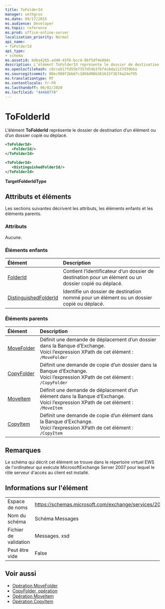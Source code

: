 ```yaml
---
title: ToFolderId
manager: sethgros
ms.date: 09/17/2015
ms.audience: Developer
ms.topic: reference
ms.prod: office-online-server
localization_priority: Normal
api_name:
- ToFolderId
api_type:
- schema
ms.assetid: bd6a4265-ad40-43f6-bcc4-0bf5df4e984c
description: L’élément ToFolderId représente le dossier de destination d’un élément ou d’un dossier copié ou déplacé.
ms.openlocfilehash: c9cceb17fd55b7357d54b37bf4c8da1137d39b6a
ms.sourcegitcommit: 88ec988f2bb67c1866d06b361615f3674a24e795
ms.translationtype: MT
ms.contentlocale: fr-FR
ms.lasthandoff: 06/02/2020
ms.locfileid: "44468774"
---
```

# <a name="tofolderid"></a>ToFolderId

L’élément **ToFolderId** représente le dossier de destination d’un élément ou d’un dossier copié ou déplacé. 
  
```xml
<ToFolderId>
   <FolderId/>
</ToFolderId>
```

```xml
<ToFolderId>
   <DistinguishedFolderId/>
</ToFolderId>
```

**TargetFolderIdType**

## <a name="attributes-and-elements"></a>Attributs et éléments

Les sections suivantes décrivent les attributs, les éléments enfants et les éléments parents.
  
### <a name="attributes"></a>Attributs

Aucune.
  
### <a name="child-elements"></a>Éléments enfants

|**Élément**|**Description**|
|:-----|:-----|
|[FolderId](folderid.md) <br/> |Contient l’identificateur d’un dossier de destination pour un élément ou un dossier copié ou déplacé.  <br/> |
|[DistinguishedFolderId](distinguishedfolderid.md) <br/> |Identifie un dossier de destination nommé pour un élément ou un dossier copié ou déplacé.  <br/> |
   
### <a name="parent-elements"></a>Éléments parents

|**Élément**|**Description**|
|:-----|:-----|
|[MoveFolder](movefolder.md) <br/> |Définit une demande de déplacement d’un dossier dans la Banque d’Exchange.  <br/> Voici l’expression XPath de cet élément :  <br/>  `/MoveFolder` <br/> |
|[CopyFolder](copyfolder.md) <br/> |Définit une demande de copie d’un dossier dans la Banque d’Exchange.  <br/> Voici l’expression XPath de cet élément :  <br/>  `/CopyFolder` <br/> |
|[MoveItem](moveitem.md) <br/> |Définit une demande de déplacement d’un élément dans la Banque d’Exchange.  <br/> Voici l’expression XPath de cet élément :  <br/>  `/MoveItem` <br/> |
|[CopyItem](copyitem.md) <br/> |Définit une demande de copie d’un élément dans la Banque d’Exchange.  <br/> Voici l’expression XPath de cet élément :  <br/>  `/CopyItem` <br/> |
   
## <a name="remarks"></a>Remarques

Le schéma qui décrit cet élément se trouve dans le répertoire virtuel EWS de l'ordinateur qui exécute MicrosoftExchange Server 2007 pour lequel le rôle serveur d'accès au client est installé.
  
## <a name="element-information"></a>Informations sur l'élément

|||
|:-----|:-----|
|Espace de noms  <br/> |https://schemas.microsoft.com/exchange/services/2006/messages  <br/> |
|Nom du schéma  <br/> |Schéma Messages  <br/> |
|Fichier de validation  <br/> |Messages. xsd  <br/> |
|Peut être vide  <br/> |False  <br/> |
   
## <a name="see-also"></a>Voir aussi

- [Opération MoveFolder](movefolder-operation.md)  
- [CopyFolder, opération](copyfolder-operation.md) 
- [Opération MoveItem](moveitem-operation.md) 
- [Opération CopyItem](copyitem-operation.md)

